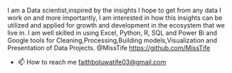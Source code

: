 I am a Data scientist,inspired by the insights I hope to get from any data I work on and more importantly,
I am interested in how this insights can be utilized and applied for growth and development in the ecosystem that we live in. 
I am well skilled in using Excel, Python, R, SQL and Power Bi and Google tools for Cleaning,Processing,Building models,Visualization and Presentation of Data Projects. @MissTife
https://github.com/MissTife

- 📫 How to reach me faithboluwatife03@gmail.com

<!---
MissTife/MissTife is a ✨ special ✨ repository because its `README.md` (this file) appears on your GitHub profile.
You can click the Preview link to take a look at your changes.
--->
